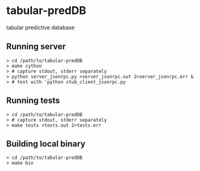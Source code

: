 tabular-predDB
==============

tabular predictive database

Running server
---------------------------
    > cd /path/to/tabular-predDB
    > make cython
    > # capture stdout, stderr separately
    > python server_jsonrpc.py >server_jsonrpc.out 2>server_jsonrpc.err &
    > # test with 'python stub_client_jsonrpc.py

Running tests
---------------------------
    > cd /path/to/tabular-predDB
    > # capture stdout, stderr separately
    > make tests >tests.out 2>tests.err

Building local binary
-------------------------------------------------
    > cd /path/to/tabular-predDB
    > make bin

